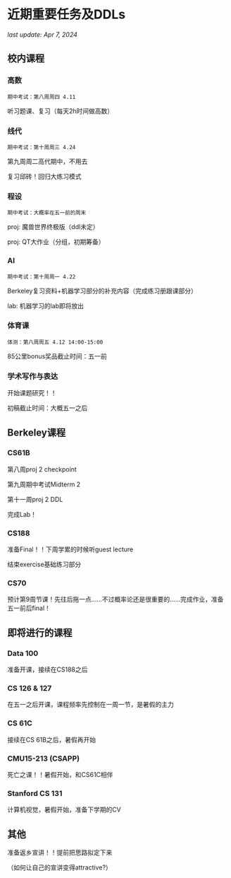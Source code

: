 # 近期重要任务及DDLs
*last update: Apr 7, 2024*

## 校内课程
### 高数
`期中考试：第八周周四 4.11`

听习题课、复习（每天2h时间做高数）

### 线代
`期中考试：第十周周三 4.24`

第九周周二高代期中，不用去

复习邱砖！回归大练习模式

### 程设
`期中考试：大概率在五一前的周末`

proj: 魔兽世界终极版（ddl未定）

proj: QT大作业（分组，初期筹备）

### AI
`期中考试：第十周周一 4.22`

Berkeley复习资料+机器学习部分的补充内容（完成练习册跟课部分）

lab: 机器学习的lab即将放出

### 体育课
`体测：第八周周五 4.12 14:00-15:00`

85公里bonus奖品截止时间：五一前

### 学术写作与表达
开始课题研究！！

初稿截止时间：大概五一之后

## Berkeley课程
### CS61B
第八周proj 2 checkpoint

第九周期中考试Midterm 2

第十一周proj 2 DDL

完成Lab！

### CS188
准备Final！！下周学累的时候听guest lecture

结束exercise基础练习部分

### CS70
预计第9周节课！先往后拖一点……不过概率论还是很重要的……完成作业，准备五一前后final！

## 即将进行的课程

### Data 100
准备开课，接续在CS188之后

### CS 126 & 127
在五一之后开课，课程频率先控制在一周一节，是暑假的主力

### CS 61C
接续在CS 61B之后，暑假再开始

### CMU15-213 (CSAPP)
死亡之课！！暑假开始，和CS61C相伴

### Stanford CS 131
计算机视觉，暑假开始，准备下学期的CV

## 其他
准备返乡宣讲！！提前把思路拟定下来

（如何让自己的宣讲变得attractive?）